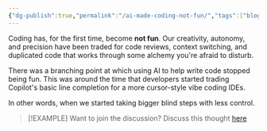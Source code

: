 ```yaml
---
{"dg-publish":true,"permalink":"/ai-made-coding-not-fun/","tags":["blogged","refactored"],"created":"2025-09-25T20:43:56.400+01:00","updated":"2025-09-25T20:46:17.119+01:00"}
---
```


Coding has, for the first time, become **not fun**. Our creativity, autonomy, and precision have been traded for code reviews, context switching, and duplicated code that works through some alchemy you're afraid to disturb.

There was a branching point at which using AI to help write code stopped being fun. This was around the time that developers started trading Copilot's basic line completion for a more cursor-style vibe coding IDEs. 

In other words, when we started taking bigger blind steps with less control.


> [!EXAMPLE] Want to join the discussion? Discuss this thought [here](https://bsky.app/profile/craigtkhill.bsky.social)
